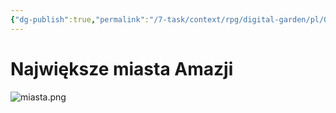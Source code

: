 ```yaml
---
{"dg-publish":true,"permalink":"/7-task/context/rpg/digital-garden/pl/01-swiat/02-geografia/01-kontynent/02-najwieksze-miasta-amazji/"}
---
```



# Największe miasta Amazji
![miasta.png](/img/user/7%20Task/context/RPG/7%20Worlds/762%20Amasia/7622%20Geography/76221%20World/files/miasta.png)
